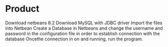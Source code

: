 # Product
Download netbeans 8.2
Download MySQL with JDBC driver
Import the files into Netbean
Create a Database in Netbeans and change the username and password in the configuration file in order to establish connection with the database
Oncethe connection in on and running, run the program.
